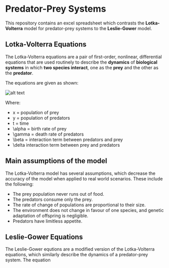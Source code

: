 # Predator-Prey Systems
This repository contains an excel spreadsheet which contrasts the __Lotka-Volterra__ model for predator-prey systems to the __Leslie-Gower__ model.

## Lotka-Volterra Equations

The Lotka-Volterra equations are a pair of first-order, nonlinear, differential equations that are used routinely to describe the __dynamics__ of __biological systems__ in which __two species interact__, one as the __prey__ and the other as the __predator__.

The equations are given as shown:

![alt text](https://wikimedia.org/api/rest_v1/media/math/render/svg/79752d662d4760abcc84c6f0bb94d708f17ff442)

Where:
* x = population of prey
* y = population of predators
* t = time
* \alpha   = birth rate of prey
* \gamma  = death rate of predators
* \beta = interaction term between predators and prey
* \delta  interaction term between prey and predators

## Main assumptions of the model

The Lotka-Volterra model has several assumptions, which decrease the accuracy of the model when applied to real world scenarios. These include the following:

* The prey population never runs out of food.
* The predators consume only the prey.
* The rate of change of populations are proportional to their size.
* The environment does not change in favour of one species, and genetic adaptation of offspring is negligible.
* Predators have limitless appetite.

## Leslie-Gower Equations

The Leslie-Gower equtions are a modified version of the Lotka-Volterra equations, which similarly describe the dynamics of a predator-prey system. The equation

